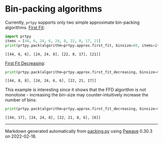# Bin-packing algorithms

Currently, `prtpy` supports only two simple approximate bin-packing algorithms.
[First Fit](https://en.wikipedia.org/wiki/First-fit_bin_packing):

```python
import prtpy
items = [44, 6, 24, 6, 24, 8, 22, 8, 17, 21]
print(prtpy.pack(algorithm=prtpy.approx.first_fit, binsize=60, items=items))
```

```
[[44, 6, 6], [24, 24, 8], [22, 8, 17], [21]]
```



[First Fit Decreasing](https://en.wikipedia.org/wiki/First-fit-decreasing_bin_packing):


```python
print(prtpy.pack(algorithm=prtpy.approx.first_fit_decreasing, binsize=60, items=items))
```

```
[[44, 8, 8], [24, 24, 6, 6], [22, 21, 17]]
```



This example is interesting since it shows that the FFD algorithm is not monotone - increasing the bin-size may counter-intuitively increase the number of bins:


```python
print(prtpy.pack(algorithm=prtpy.approx.first_fit_decreasing, binsize=61, items=items))
```

```
[[44, 17], [24, 24, 8], [22, 21, 8, 6], [6]]
```


---
Markdown generated automatically from [packing.py](packing.py) using [Pweave](http://mpastell.com/pweave) 0.30.3 on 2022-02-18.

